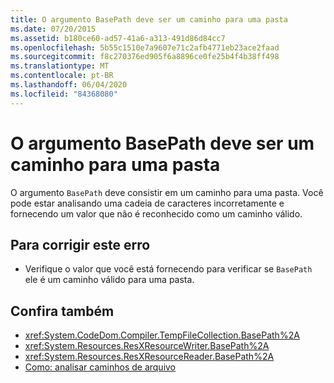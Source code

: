 ```yaml
---
title: O argumento BasePath deve ser um caminho para uma pasta
ms.date: 07/20/2015
ms.assetid: b180ce60-ad57-41a6-a313-491d86d84cc7
ms.openlocfilehash: 5b55c1510e7a9607e71c2afb4771eb23ace2faad
ms.sourcegitcommit: f8c270376ed905f6a8896ce0fe25b4f4b38ff498
ms.translationtype: MT
ms.contentlocale: pt-BR
ms.lasthandoff: 06/04/2020
ms.locfileid: "84368080"
---
```

# <a name="argument-basepath-must-be-a-path-to-a-folder"></a>O argumento BasePath deve ser um caminho para uma pasta
O argumento `BasePath` deve consistir em um caminho para uma pasta. Você pode estar analisando uma cadeia de caracteres incorretamente e fornecendo um valor que não é reconhecido como um caminho válido.  
  
## <a name="to-correct-this-error"></a>Para corrigir este erro  
  
- Verifique o valor que você está fornecendo para verificar se `BasePath` ele é um caminho válido para uma pasta.  
  
## <a name="see-also"></a>Confira também

- <xref:System.CodeDom.Compiler.TempFileCollection.BasePath%2A>
- <xref:System.Resources.ResXResourceWriter.BasePath%2A>
- <xref:System.Resources.ResXResourceReader.BasePath%2A>
- [Como: analisar caminhos de arquivo](../developing-apps/programming/drives-directories-files/how-to-parse-file-paths.md)
